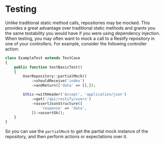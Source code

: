 # Testing

Unlike traditional static method calls, repositories may be mocked. This provides a great advantage over traditional static methods and grants you the same testability you would have if you were using dependency injection. When testing, you may often want to mock a call to a Restify repository in one of your controllers. For example, consider the following controller action:

```php
class ExampleTest extends TestCase
{
    public function testBasicTest()
    {
        UserRepository::partialMock()
            ->shouldReceive('index')
            ->andReturn(['data' => [],]);

        $this->withHeader('Accept', 'application/json')
            ->get('/api/restify/users')
            ->assertJsonStructure([
                'response' => 'data',
            ])->assertOk();
    }
}
```

So you can use the `partialMock` to get the partial mock instance of the repository, and then perform actions or expectations over it.
